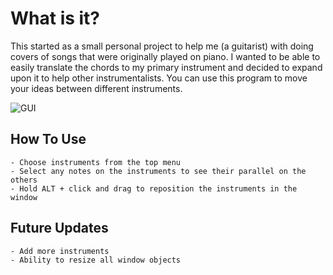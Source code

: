 # What is it?
This started as a small personal project to help me (a guitarist) with doing covers of songs
that were originally played on piano. I wanted to be able to easily translate the chords to
my primary instrument and decided to expand upon it to help other instrumentalists. You can
use this program to move your ideas between different instruments.


![GUI](https://i.imgur.com/Tk9kc9u.png)

## How To Use
    - Choose instruments from the top menu
    - Select any notes on the instruments to see their parallel on the others
    - Hold ALT + click and drag to reposition the instruments in the window

## Future Updates
    - Add more instruments
    - Ability to resize all window objects 